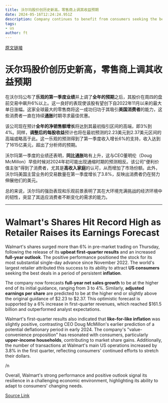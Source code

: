 ```yaml
---
title: 沃尔玛股价创历史新高，零售商上调其收益预期
date: 2024-05-16T12:24:24.951Z
description: Company continues to benefit from consumers seeking the best deals amid persistent inflation
tags: 
- us
author: ft
---
```


[原文链接](https://ft.com/content/542171f4-e356-4c5f-b790-66843bcd2a75)

# 沃尔玛股价创历史新高，零售商上调其收益预期

在沃尔玛公布了**乐观的第一季度业绩**并上调了**全年的预期**之后，其股价在周四的盘前交易中飙升6%以上。这一良好的表现使该股有望创下自2022年11月以来的最大单日涨幅。这家全球最大的零售商将这一成功归功于其吸引**美国消费者**的能力，这些消费者一直在持续**通胀**时期寻求最佳优惠。

该公司现在预计**全年的净销售额增长**将达到其最初指引区间的高端，即3%到4%。同样，**调整后的每股收益**预计也将在最初预测的2.23美元到2.37美元区间的高端或略高于此。这一乐观的预测得到了第一季度收入增长6%的支持，收入达到了1615亿美元，超出了分析师的预期。

沃尔玛第一季度的业绩还表明，**同比通胀**略有上升，这与CEO董明伦（Doug McMillon）早些时候对2024年初可能出现通缩时期的预测相反。该公司"便利价值主张"得到了消费者，尤其是**高收入家庭**的认可，从而增加了市场份额。此外，沃尔玛美国主营业务的交易数量在第一季度增长了3.8%，反映出消费者仍在努力伸展他们的美元。

总的来说，沃尔玛的强劲表现和乐观前景表明了其在大环境充满挑战的经济环境中的韧性，突显了其适应消费者不断变化的需求的能力。

---

# Walmart's Shares Hit Record High as Retailer Raises its Earnings Forecast

Walmart's shares surged more than 6% in pre-market trading on Thursday, following the release of its **upbeat first-quarter results** and an increased **full-year outlook**. The positive performance positioned the stock for its most substantial single-day advance since November 2022. The world's largest retailer attributed this success to its ability to attract **US consumers** seeking the best deals in a period of persistent **inflation**. 

The company now forecasts **full-year net sales growth** to be at the higher end of its initial guidance, ranging from 3 to 4%. Similarly, **adjusted earnings per share** are predicted to be at the higher end or slightly above the original guidance of $2.23 to $2.37. This optimistic forecast is supported by a 6% increase in first-quarter revenues, which reached $161.5 billion and outperformed analyst expectations. 

Walmart's first-quarter results also indicated that **like-for-like inflation** was slightly positive, contrasting CEO Doug McMillon's earlier prediction of a potential deflationary period in early 2024. The company's "value-convenience proposition" has resonated with consumers, particularly **upper-income households**, contributing to market share gains. Additionally, the number of transactions at Walmart's main US operations increased by 3.8% in the first quarter, reflecting consumers' continued efforts to stretch their dollars. 

/n

Overall, Walmart's strong performance and positive outlook signal its resilience in a challenging economic environment, highlighting its ability to adapt to consumers' changing needs.

[Source Link](https://ft.com/content/542171f4-e356-4c5f-b790-66843bcd2a75)

